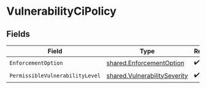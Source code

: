# VulnerabilityCiPolicy


## Fields

| Field                                                                               | Type                                                                                | Required                                                                            | Description                                                                         |
| ----------------------------------------------------------------------------------- | ----------------------------------------------------------------------------------- | ----------------------------------------------------------------------------------- | ----------------------------------------------------------------------------------- |
| `EnforcementOption`                                                                 | [shared.EnforcementOption](../../../pkg/models/shared/enforcementoption.md)         | :heavy_check_mark:                                                                  | N/A                                                                                 |
| `PermissibleVulnerabilityLevel`                                                     | [shared.VulnerabilitySeverity](../../../pkg/models/shared/vulnerabilityseverity.md) | :heavy_check_mark:                                                                  | N/A                                                                                 |